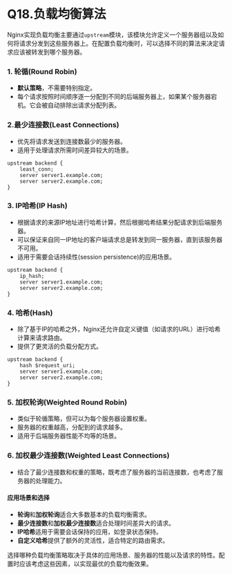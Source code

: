 # Q18.负载均衡算法

Nginx实现负载均衡主要通过`upstream`模块，该模块允许定义一个服务器组以及如何将请求分发到这些服务器上。在配置负载均衡时，可以选择不同的算法来决定请求应该被转发到哪个服务器。



### 1. 轮循(Round Robin)

+ **默认策略**，不需要特别指定。
+ 每个请求按照时间顺序逐一分配到不同的后端服务器上，如果某个服务器宕机。它会被自动排除出请求分配列表。



### 2.最少连接数(Least Connections)

+ 优先将请求发送到连接数最少的服务器。
+ 适用于处理请求所需时间差异较大的场景。

```nginx
upstream backend {
    least_conn;
    server server1.example.com;
    server server2.example.com;
}
```



### 3. IP哈希(IP Hash)

+ 根据请求的来源IP地址进行哈希计算，然后根据哈希结果分配请求到后端服务器。
+ 可以保证来自同一IP地址的客户端请求总是转发到同一服务器，直到该服务器不可用。
+ 适用于需要会话持续性(session persistence)的应用场景。

```ng
upstream backend {
    ip_hash;
    server server1.example.com;
    server server2.example.com;
}
```



### 4. 哈希(Hash)

+ 除了基于IP的哈希之外，Nginx还允许自定义键值（如请求的URL）进行哈希计算来请求路由。
+ 提供了更灵活的负载分配方式。

```nginx
upstream backend {
    hash $request_uri;
    server server1.example.com;
    server server2.example.com;
}
```



### 5. 加权轮询(Weighted Round Robin)

+ 类似于轮循策略，但可以为每个服务器设置权重。
+ 服务器的权重越高，分配到的请求越多。
+ 适用于后端服务器性能不均等的场景。



### 6. 加权最少连接数(Weighted Least Connections)

+ 结合了最少连接数和权重的策略，既考虑了服务器的当前连接数，也考虑了服务器的处理能力。



#### 应用场景和选择

- **轮询**和**加权轮询**适合大多数基本的负载均衡需求。
- **最少连接数**和**加权最少连接数**适合处理时间差异大的请求。
- **IP哈希**适用于需要会话保持的应用，如登录状态保持。
- **自定义哈希**提供了额外的灵活性，适合特定的路由需求。

选择哪种负载均衡策略取决于具体的应用场景、服务器的性能以及请求的特性。配置时应该考虑这些因素，以实现最优的负载均衡效果。